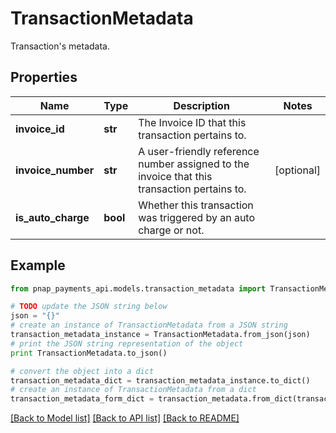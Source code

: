# TransactionMetadata

Transaction's metadata.

## Properties

Name | Type | Description | Notes
------------ | ------------- | ------------- | -------------
**invoice_id** | **str** | The Invoice ID that this transaction pertains to. | 
**invoice_number** | **str** | A user-friendly reference number assigned to the invoice that this transaction pertains to. | [optional] 
**is_auto_charge** | **bool** | Whether this transaction was triggered by an auto charge or not. | 

## Example

```python
from pnap_payments_api.models.transaction_metadata import TransactionMetadata

# TODO update the JSON string below
json = "{}"
# create an instance of TransactionMetadata from a JSON string
transaction_metadata_instance = TransactionMetadata.from_json(json)
# print the JSON string representation of the object
print TransactionMetadata.to_json()

# convert the object into a dict
transaction_metadata_dict = transaction_metadata_instance.to_dict()
# create an instance of TransactionMetadata from a dict
transaction_metadata_form_dict = transaction_metadata.from_dict(transaction_metadata_dict)
```
[[Back to Model list]](../README.md#documentation-for-models) [[Back to API list]](../README.md#documentation-for-api-endpoints) [[Back to README]](../README.md)


